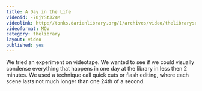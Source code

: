 ```yaml
---
title: A Day in the Life
videoid: -70jYStJ24M
videolink: http://tonks.darienlibrary.org/1/archives/video/thelibraryseries/s01e11-tl-a_day_in_the_life.mov
videoformat: MOV
category: thelibrary
layout: video
published: yes
---
```


We tried an experiment on videotape. We wanted to see if we could visually condense everything that happens in one day at the library in less then 2 minutes. We used a technique call quick cuts or flash editing, where each scene lasts not much longer than one 24th of a second.